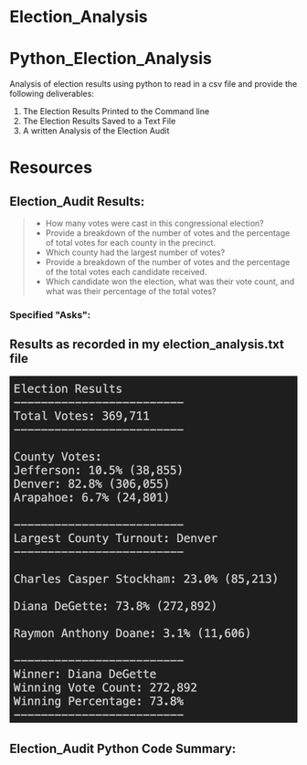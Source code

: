# Election_Analysis


# Python_Election_Analysis
Analysis of election results using python to read in a csv file and provide the following deliverables:
1. The Election Results Printed to the Command line
2. The Election Results Saved to a Text File
3. A written Analysis of the Election Audit


# Resources
## Election_Audit Results:
>* How many votes were cast in this congressional election?
>* Provide a breakdown of the number of votes and the percentage of total votes for each county in the precinct.
>* Which county had the largest number of votes?
>* Provide a breakdown of the number of votes and the percentage of the total votes each candidate received.
>* Which candidate won the election, what was their vote count, and what was their percentage of the total votes?

### Specified "Asks":

## Results as recorded in my election_analysis.txt file
![my analysis](./Images/data-Module-3-Challenge-election-results-1.png)



## Election_Audit Python Code Summary:
